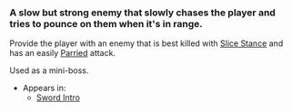 ### A slow but strong enemy that slowly chases the player and tries to pounce on them when it's in range.

Provide the player with an enemy that is best killed with [Slice Stance](../../../../Player%20Character/Ultion/Abilities/Slice%20Stance.md) and has an easily [Parried](../../../../Player%20Character/Ultion/Abilities/Parry.md) attack.

Used as a mini-boss.

- Appears in:
	- [Sword Intro](../../../Levels/Sword%20Intro.md)
